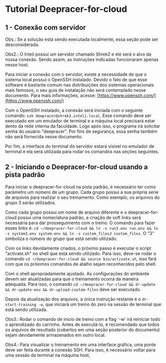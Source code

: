 # Tutorial Deepracer-for-cloud


## 1 - Conexão com servidor

Obs.: Se a solução está sendo executada localmente, essa seção pode ser desconsiderada.

Obs2.: O Inteli possui um servidor chamado Shrek2 e ele será o alvo da nossa conexão. Sendo assim, as instruções indicadas funcionaram apenas nesse host.

Para iniciar a conexão com o servidor, existe a necessidade de que o sistema local possui o OpenSSH instalado. Devido o fato de que esse software é bastante comum nas distribuições dos sistemas operacionais mais famosos, o seu guia de instalação não será contemplado nesse documento. Para mais informações, acesse: [https://www.openssh.com/](https://www.openssh.com/)

Com o OpenSSH instalado, a conexão será iniciada com o seguinte comando: `ssh deepracer@shrek2.inteli.local`. Esse comando deve ser executado em um emulador de terminal e a máquina local precisará estar dento da rede interna da faculdade. Logo após isso, o programa irá solicitar senha do usuário "deepracer". Por fins de segurança, essa senha também não será fornecida nesse documento.

Por fim, a interface do terminal do servidor estará visível no emulador de terminal e ela será utilizada para rodar os comandos nas seções seguintes.

## 2 - Iniciando o Deepracer-for-cloud usando a pista padrão


Para iniciar o deepracer-for-cloud na pista padrão, é necessário ter como parâmetro um número de um grupo. Cada grupo possui a sua própria série de arquivos para realizar o seu treinamento. Como exemplo, os arquivos do grupo 3 serão utilizados.

Como cada grupo possui um nome de arquivo diferente e o deepracer-for-cloud possui uma nomeclatura padrão, a criação de soft links será necessária para dar prosseguimento com o treino. O comando para fazer esses links é: `cd ~/deepracer-for-cloud && ln -s run3.env run.env && ln -s system3.env system.env && ln -s custom_files3 custom_files`. O "3" simboliza o número do grupo que está sendo utilizado.

Com os links devidamente criados, o próximo passo é executar o script "activate.sh" no shell que está sendo utilizado. Para isso, deve-se rodar o comando `cd ~/deepracer-for-cloud && source bin/activate.sh`, isso fará com que os próximos comandos de atalho sejam reconhecidos pelo shell.

Com o shell apropriadamente ajustado. As configurações do ambiente devem ser atualizadas para que o treinamento ocorra da maneira adequada. Para isso, o comando `cd ~/deepracer-for-cloud && dr-update && dr-update-env && dr-upload-custom-files` deve ser executado.

Depois da atualização dos arquivos, a única instrução restante é o `dr-start-training -w`, que iniciará um treino do zero na sessão de terminal que está sendo utilizada.

Obs3.: Rodar o comando de inicio de treino com a flag '-w' irá reiniciar todo o aprendizado do carrinho. Antes de executá-lo, é recomendado que todos os arquivos de resultado (cobertos em uma seção posterior do documento) sejam devidamente armazenados em outro local.

Obs4.: Para visualizar o treinamento em uma interface gráfica, uma ponte deve ser feita durante a conexão SSH. Para isso, é necessário voltar para uma sessão de terminal na máquina host, 
